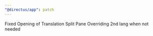```yaml
---
"@directus/app": patch
---
```


Fixed Opening of Translation Split Pane Overriding 2nd lang when not needed
